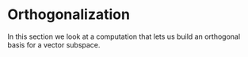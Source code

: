 Orthogonalization
=======================

In this section we look at a computation that lets us build an orthogonal basis for a vector subspace.







